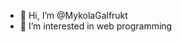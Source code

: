 - 👋 Hi, I’m @MykolaGalfrukt
- 👀 I’m interested in web programming

<!---
MykolaGalfrukt/MykolaGalfrukt is a ✨ special ✨ repository because its `README.md` (this file) appears on your GitHub profile.
You can click the Preview link to take a look at your changes.
--->
